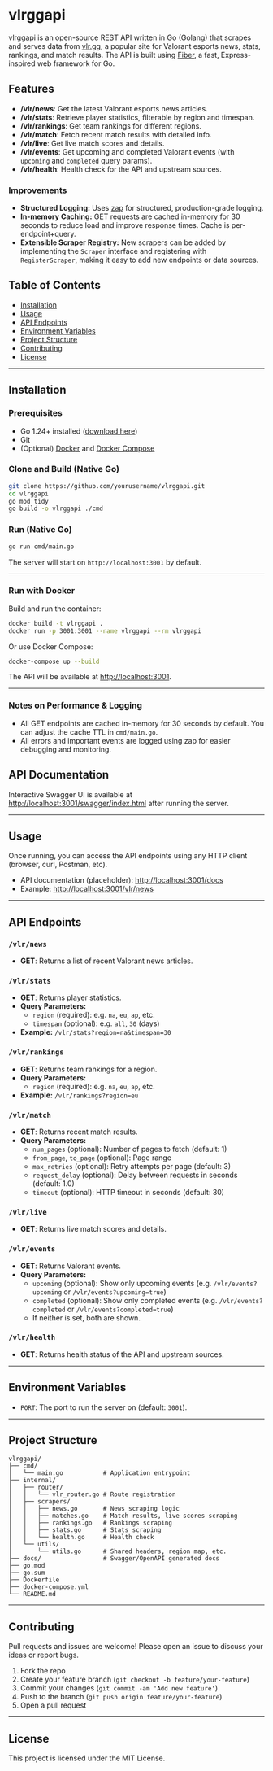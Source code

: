 # vlrggapi

vlrggapi is an open-source REST API written in Go (Golang) that scrapes and serves data from [vlr.gg](https://www.vlr.gg), a popular site for Valorant esports news, stats, rankings, and match results. The API is built using [Fiber](https://gofiber.io/), a fast, Express-inspired web framework for Go.

## Features

- **/vlr/news**: Get the latest Valorant esports news articles.
- **/vlr/stats**: Retrieve player statistics, filterable by region and timespan.
- **/vlr/rankings**: Get team rankings for different regions.
- **/vlr/match**: Fetch recent match results with detailed info.
- **/vlr/live**: Get live match scores and details.
- **/vlr/events**: Get upcoming and completed Valorant events (with `upcoming` and `completed` query params).
- **/vlr/health**: Health check for the API and upstream sources.

### Improvements

- **Structured Logging:** Uses [zap](https://github.com/uber-go/zap) for structured, production-grade logging.
- **In-memory Caching:** GET requests are cached in-memory for 30 seconds to reduce load and improve response times. Cache is per-endpoint+query.
- **Extensible Scraper Registry:** New scrapers can be added by implementing the `Scraper` interface and registering with `RegisterScraper`, making it easy to add new endpoints or data sources.

## Table of Contents

- [Installation](#installation)
- [Usage](#usage)
- [API Endpoints](#api-endpoints)
- [Environment Variables](#environment-variables)
- [Project Structure](#project-structure)
- [Contributing](#contributing)
- [License](#license)

---

## Installation

### Prerequisites

- Go 1.24+ installed ([download here](https://go.dev/dl/))
- Git
- (Optional) [Docker](https://www.docker.com/) and [Docker Compose](https://docs.docker.com/compose/)

### Clone and Build (Native Go)

```bash
git clone https://github.com/yourusername/vlrggapi.git
cd vlrggapi
go mod tidy
go build -o vlrggapi ./cmd
```

### Run (Native Go)

```bash
go run cmd/main.go
```

The server will start on `http://localhost:3001` by default.

---

### Run with Docker

Build and run the container:

```bash
docker build -t vlrggapi .
docker run -p 3001:3001 --name vlrggapi --rm vlrggapi
```

Or use Docker Compose:

```bash
docker-compose up --build
```

The API will be available at [http://localhost:3001](http://localhost:3001).

---

### Notes on Performance & Logging

- All GET endpoints are cached in-memory for 30 seconds by default. You can adjust the cache TTL in `cmd/main.go`.
- All errors and important events are logged using zap for easier debugging and monitoring.

## API Documentation

Interactive Swagger UI is available at [http://localhost:3001/swagger/index.html](http://localhost:3001/swagger/index.html) after running the server.

---

## Usage

Once running, you can access the API endpoints using any HTTP client (browser, curl, Postman, etc).

- API documentation (placeholder): [http://localhost:3001/docs](http://localhost:3001/docs)
- Example: [http://localhost:3001/vlr/news](http://localhost:3001/vlr/news)

---

## API Endpoints

### `/vlr/news`
- **GET**: Returns a list of recent Valorant news articles.

### `/vlr/stats`
- **GET**: Returns player statistics.
- **Query Parameters:**
  - `region` (required): e.g. `na`, `eu`, `ap`, etc.
  - `timespan` (optional): e.g. `all`, `30` (days)
- **Example:** `/vlr/stats?region=na&timespan=30`

### `/vlr/rankings`
- **GET**: Returns team rankings for a region.
- **Query Parameters:**
  - `region` (required): e.g. `na`, `eu`, `ap`, etc.
- **Example:** `/vlr/rankings?region=eu`

### `/vlr/match`
- **GET**: Returns recent match results.
- **Query Parameters:**
  - `num_pages` (optional): Number of pages to fetch (default: 1)
  - `from_page`, `to_page` (optional): Page range
  - `max_retries` (optional): Retry attempts per page (default: 3)
  - `request_delay` (optional): Delay between requests in seconds (default: 1.0)
  - `timeout` (optional): HTTP timeout in seconds (default: 30)

### `/vlr/live`
- **GET**: Returns live match scores and details.

### `/vlr/events`
- **GET**: Returns Valorant events.
- **Query Parameters:**
  - `upcoming` (optional): Show only upcoming events (e.g. `/vlr/events?upcoming` or `/vlr/events?upcoming=true`)
  - `completed` (optional): Show only completed events (e.g. `/vlr/events?completed` or `/vlr/events?completed=true`)
  - If neither is set, both are shown.

### `/vlr/health`
- **GET**: Returns health status of the API and upstream sources.

---

## Environment Variables

- `PORT`: The port to run the server on (default: `3001`).

---

## Project Structure

```
vlrggapi/
├── cmd/
│   └── main.go           # Application entrypoint
├── internal/
│   ├── router/
│   │   └── vlr_router.go # Route registration
│   ├── scrapers/
│   │   ├── news.go       # News scraping logic
│   │   ├── matches.go    # Match results, live scores scraping
│   │   ├── rankings.go   # Rankings scraping
│   │   ├── stats.go      # Stats scraping
│   │   └── health.go     # Health check
│   └── utils/
│       └── utils.go      # Shared headers, region map, etc.
├── docs/                 # Swagger/OpenAPI generated docs
├── go.mod
├── go.sum
├── Dockerfile
├── docker-compose.yml
└── README.md
```

---

## Contributing

Pull requests and issues are welcome! Please open an issue to discuss your ideas or report bugs.

1. Fork the repo
2. Create your feature branch (`git checkout -b feature/your-feature`)
3. Commit your changes (`git commit -am 'Add new feature'`)
4. Push to the branch (`git push origin feature/your-feature`)
5. Open a pull request

---

## License

This project is licensed under the MIT License.
